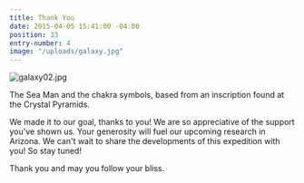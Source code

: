 ```yaml
---
title: Thank You
date: 2015-04-05 15:41:00 -04:00
position: 33
entry-number: 4
image: "/uploads/galaxy.jpg"
---
```


![galaxy02.jpg](/uploads/galaxy02.jpg)

The Sea Man and the chakra symbols, based from an inscription found at the Crystal Pyramids.

We made it to our goal, thanks to you! We are so appreciative of the support you've shown us. Your generosity will fuel our upcoming research in Arizona. We can't wait to share the developments of this expedition with you! So stay tuned!

Thank you and may you follow your bliss.